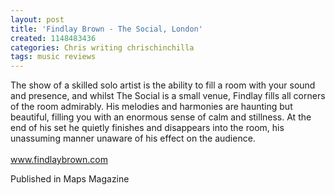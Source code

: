 ```yaml
---
layout: post
title: 'Findlay Brown - The Social, London'
created: 1148483436
categories: Chris writing chrischinchilla
tags: music reviews
---
```


The show of a skilled solo artist is the ability to fill a room with your sound and presence, and whilst The Social is a small venue, Findlay fills all corners of the room admirably. His melodies and harmonies are haunting but beautiful, filling you with an enormous sense of calm and stillness. At the end of his set he quietly finishes and disappears into the room, his unassuming manner unaware of his effect on the audience.<br><br><a href='https://www.findlaybrown.com' target='_blank'>www.findlaybrown.com</a>

Published in Maps Magazine
